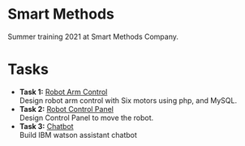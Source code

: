 # Smart Methods
Summer training 2021 at Smart Methods Company. 

# Tasks
* **Task 1:** [Robot Arm Control](https://github.com/ITReema/Smart-Methods/tree/main/Robot%20Arm%20Control)</br>
Design robot arm control with Six motors using php, and MySQL.
* **Task 2:** [Robot Control Panel](https://github.com/ITReema/Smart-Methods/tree/main/Robot%20Control%20Panel)</br>
Design Control Panel to move the robot.
* **Task 3:** [Chatbot]()</br>
Build IBM watson assistant chatbot
